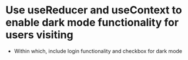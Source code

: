 # Use useReducer and useContext to enable dark mode functionality for users visiting
  - Within which, include login functionality and checkbox for dark mode
